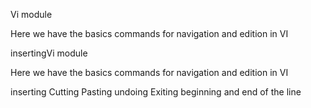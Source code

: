Vi module

Here we have the basics commands for navigation and edition in VI

insertingVi module

Here we have the basics commands for navigation and edition in VI

inserting
Cutting
Pasting
undoing
Exiting
beginning and end of the line
